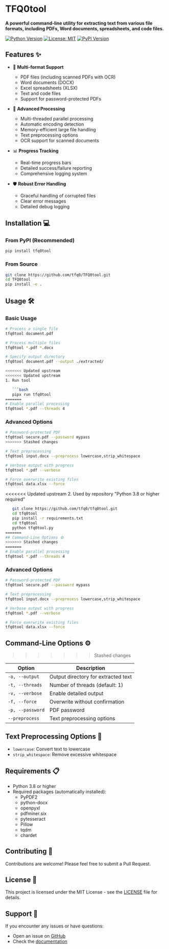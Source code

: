 # TFQ0tool

**A powerful command-line utility for extracting text from various file formats, including PDFs, Word documents, spreadsheets, and code files.**

[![Python Version](https://img.shields.io/badge/Python-3.8%2B-blue)](https://www.python.org/)
[![License: MIT](https://img.shields.io/badge/License-MIT-yellow.svg)](https://opensource.org/licenses/MIT)
[![PyPI Version](https://img.shields.io/pypi/v/tfq0tool)](https://pypi.org/project/tfq0tool/)

## Features ✨

- 📂 **Multi-format Support**
  - PDF files (including scanned PDFs with OCR)
  - Word documents (DOCX)
  - Excel spreadsheets (XLSX)
  - Text and code files
  - Support for password-protected PDFs

- 🚀 **Advanced Processing**
  - Multi-threaded parallel processing
  - Automatic encoding detection
  - Memory-efficient large file handling
  - Text preprocessing options
  - OCR support for scanned documents

- 📊 **Progress Tracking**
  - Real-time progress bars
  - Detailed success/failure reporting
  - Comprehensive logging system

- 🛡️ **Robust Error Handling**
  - Graceful handling of corrupted files
  - Clear error messages
  - Detailed debug logging

## Installation 💻

### From PyPI (Recommended)
```bash
pip install tfq0tool
```

### From Source
```bash
git clone https://github.com/tfq0/TFQ0tool.git
cd TFQ0tool
pip install -e .
```

## Usage 🛠️

### Basic Usage
```bash
# Process a single file
tfq0tool document.pdf

# Process multiple files
tfq0tool *.pdf *.docx

# Specify output directory
tfq0tool document.pdf --output ./extracted/

<<<<<<< Updated upstream
<<<<<<< Updated upstream
1. Run tool 

   ```bash
   pipx run tfq0tool
=======
# Enable parallel processing
tfq0tool *.pdf --threads 4
```

### Advanced Options
```bash
# Password-protected PDF
tfq0tool secure.pdf --password mypass
>>>>>>> Stashed changes

# Text preprocessing
tfq0tool input.docx --preprocess lowercase,strip_whitespace

# Verbose output with progress
tfq0tool *.pdf --verbose

# Force overwrite existing files
tfq0tool data.xlsx --force
```

<<<<<<< Updated upstream
2. Used by repository  "Python 3.8 or higher required"
   ```bash
      git clone https://github.com/tfq0/tfq0tool.git
      cd tfq0tool
      pip install -r requirements.txt
      cd tfq0tool
      python tfq0tool.py
=======
## Command-Line Options ⚙️
>>>>>>> Stashed changes
=======
# Enable parallel processing
tfq0tool *.pdf --threads 4
```

### Advanced Options
```bash
# Password-protected PDF
tfq0tool secure.pdf --password mypass

# Text preprocessing
tfq0tool input.docx --preprocess lowercase,strip_whitespace

# Verbose output with progress
tfq0tool *.pdf --verbose

# Force overwrite existing files
tfq0tool data.xlsx --force
```

## Command-Line Options ⚙️
>>>>>>> Stashed changes

| Option | Description |
|--------|-------------|
| `-o, --output` | Output directory for extracted text |
| `-t, --threads` | Number of threads (default: 1) |
| `-v, --verbose` | Enable detailed output |
| `-f, --force` | Overwrite without confirmation |
| `-p, --password` | PDF password |
| `--preprocess` | Text preprocessing options |

## Text Preprocessing Options 🔧

- `lowercase`: Convert text to lowercase
- `strip_whitespace`: Remove excessive whitespace

## Requirements 📋

- Python 3.8 or higher
- Required packages (automatically installed):
  - PyPDF2
  - python-docx
  - openpyxl
  - pdfminer.six
  - pytesseract
  - Pillow
  - tqdm
  - chardet

## Contributing 🤝

Contributions are welcome! Please feel free to submit a Pull Request.

## License 📄

This project is licensed under the MIT License - see the [LICENSE](LICENSE) file for details.

## Support 💬

If you encounter any issues or have questions:
- Open an issue on [GitHub](https://github.com/tfq0/TFQ0tool/issues)
- Check the [documentation](https://github.com/tfq0/TFQ0tool/wiki)

